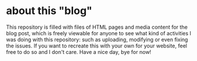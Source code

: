 # about this "blog"
This repository is filled with files of HTML pages and media content for the blog post, which is freely viewable for anyone to see what kind of activities I was doing with this repository: such as uploading, modifying or even fixing the issues.
If you want to recreate this with your own for your website, feel free to do so and I don't care.
Have a nice day, bye for now!

